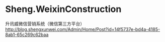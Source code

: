 # Sheng.WeixinConstruction
升讯威微信营销系统（微信第三方平台）
http://blog.shengxunwei.com/Admin/Home/Post?id=14f5737e-bd4a-4185-8ab1-65c269c62baa
